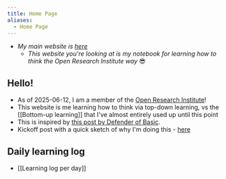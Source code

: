 ```yaml
---
title: Home Page
aliases:
  - Home Page
---
```

- *My main website is [here](https://www.alexislearning.me/)*
	- *This website you're looking at is my notebook for learning how to think the Open Research Institute way* 😎
## Hello!
- As of 2025-06-12, I am a member of the [Open Research Institute](https://defenderofthebasic.substack.com/p/how-do-we-bootstrap-the-open-research?utm_source=profile&utm_medium=reader2)!
- This website is me learning how to think via top-down learning, vs the [[Bottom-up learning]] that I've almost entirely used up until this point
- This is inspired by [this post by Defender of Basic](https://defenderofthebasic.substack.com/p/geoffrey-hinton-on-developing-your). 
- Kickoff post with a quick sketch of why I'm doing this - [here](https://www.alexislearning.me/learning-how-to-think/)
## Daily learning log
- [[Learning log per day]]
